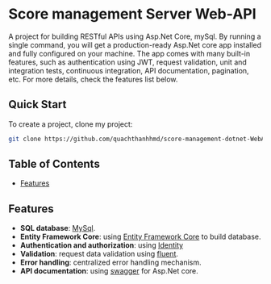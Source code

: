 # Score management Server Web-API
A project for building RESTful APIs using Asp.Net Core, mySql.
By running a single command, you will get a production-ready Asp.Net core app installed and fully configured on your machine. The app comes with many built-in features, such as authentication using JWT, request validation, unit and integration tests, continuous integration, API documentation, pagination, etc. For more details, check the features list below.

## Quick Start


To create a project, clone my project:

```bash
git clone https://github.com/quachthanhhmd/score-management-dotnet-WebAPi.git
```

## Table of Contents

- [Features](#features)

## Features

- **SQL database**: [MySql](https://www.mysql.com).
- **Entity Framework Core**: using [Entity Framework Core](https://docs.microsoft.com/en-us/ef/core/) to build database.
- **Authentication and authorization**: using [Identity](https://docs.microsoft.com/en-us/aspnet/core/security/authentication/identity?view=aspnetcore-5.0&tabs=visual-studio)
- **Validation**: request data validation using [fluent](https://fluentvalidation.net/).
- **Error handling**: centralized error handling mechanism.
- **API documentation**: using [swagger](https://swagger.io/) for Asp.Net core.
